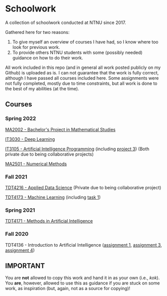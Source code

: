 # Schoolwork
A collection of schoolwork conducted at NTNU since 2017.

Gathered here for two reasons:
1. To give myself an overview of courses I have had, so I know where too look for previous work.
2. To provide others NTNU students with some (possibly needed) guidance on how to do their work.

All work included in this repo (and in general all work posted publicly on my Github) is uploaded as is. I can not guarantee that the work is fully correct, although I have passed all courses included here. Some assignments were not fully completed, mostly due to time constraints, but all work is done to the best of my abilities (at the time).

## Courses

### Spring 2022

[MA2002 - Bachelor's Project in Mathematical Studies](https://github.com/BollaBerg/MA2002-Bachelor-project)

[IT3030 - Deep Learning](https://github.com/BollaBerg/IT3030-Deep-learning)

[IT3105 - Artificial Intelligence Programming](https://github.com/BollaBerg/IT3105-Artificial-Intelligence-Programming) (including [project 3](https://github.com/BollaBerg/IT3105-Project-3)) (Both private due to being collaborative projects)

[MA2501 - Numerical Methods](https://github.com/BollaBerg/MA2501-Numerical-methods)


### Fall 2021

[TDT4216 - Applied Data Science](https://github.com/BollaBerg/TDT4216-Applied-Data-Science) (Private due to being collaborative project)

[TDT4173 - Machine Learning](https://github.com/BollaBerg/TDT4173-Machine-learning) (including [task 1](https://github.com/BollaBerg/tdt4173-2021-task-1))

### Spring 2021

[TDT4171 - Methods in Artificial Intelligence](https://github.com/BollaBerg/TDT4171)

### Fall 2020

TDT4136 - Introduction to Artificial Intelligence ([assignment 1](https://github.com/BollaBerg/TDT4136---Assignment-1---AStar), [assignment 3](https://github.com/BollaBerg/TDT4136---Assignment-3---Minmax-and-Alpha-Beta-Pruning), [assignment 4](https://github.com/BollaBerg/BollaBerg-TDT4136---Assignment-4---Constraint-Satisfaction-Problems))

## IMPORTANT
You are **not** allowed to copy this work and hand it in as your own (i.e., *kok*). You **are**, however, allowed to use this as guidance if you are stuck on some work, as inspiration (but, again, not as a source for copying)!
